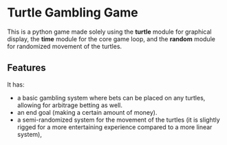 # Turtle Gambling Game
This is a python game made solely using the **turtle** module for graphical display, the **time** module for the core game loop,
and the **random** module for randomized movement of the turtles. 

## Features
It has:
- a basic gambling system where bets can be placed on any turtles, allowing for arbitrage betting as well.
- an end goal (making a certain amount of money).
- a semi-randomized system for the movement of the turtles (it is slightly rigged for a more entertaining experience compared to a more linear system),

